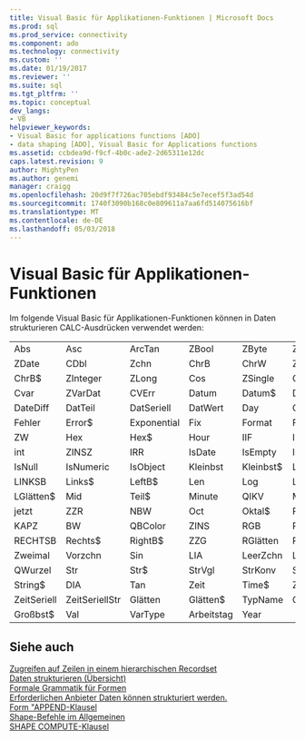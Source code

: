 ```yaml
---
title: Visual Basic für Applikationen-Funktionen | Microsoft Docs
ms.prod: sql
ms.prod_service: connectivity
ms.component: ado
ms.technology: connectivity
ms.custom: ''
ms.date: 01/19/2017
ms.reviewer: ''
ms.suite: sql
ms.tgt_pltfrm: ''
ms.topic: conceptual
dev_langs:
- VB
helpviewer_keywords:
- Visual Basic for applications functions [ADO]
- data shaping [ADO], Visual Basic for Applications functions
ms.assetid: ccbdea9d-f9cf-4b0c-ade2-2d65311e12dc
caps.latest.revision: 9
author: MightyPen
ms.author: genemi
manager: craigg
ms.openlocfilehash: 20d9f7f726ac705ebdf93484c5e7ecef5f3ad54d
ms.sourcegitcommit: 1740f3090b168c0e809611a7aa6fd514075616bf
ms.translationtype: MT
ms.contentlocale: de-DE
ms.lasthandoff: 05/03/2018
---
```

# <a name="visual-basic-for-applications-functions"></a>Visual Basic für Applikationen-Funktionen
Im folgende Visual Basic für Applikationen-Funktionen können in Daten strukturieren CALC-Ausdrücken verwendet werden:  
  
|||||||  
|-|-|-|-|-|-|  
|Abs|Asc|ArcTan|ZBool|ZByte|ZCurrrency|  
|ZDate|CDbl|Zchn|ChrB|ChrW|Zchn$|  
|ChrB$|ZInteger|ZLong|Cos|ZSingle|CStr|  
|Cvar|ZVarDat|CVErr|Datum|Datum$|DateAdd|  
|DateDiff|DatTeil|DatSeriell|DatWert|Day|GDA|  
|Fehler|Error$|Exponential|Fix|Format|Format$|  
|ZW|Hex|Hex$|Hour|IIF|InStr|  
|int|ZINSZ|IRR|IsDate|IsEmpty|IsError|  
|IsNull|IsNumeric|IsObject|Kleinbst|Kleinbst$|Left|  
|LINKSB|Links$|LeftB$|Len|Log|LGlätten|  
|LGlätten$|Mid|Teil$|Minute|QIKV|Month|  
|jetzt|ZZR|NBW|Oct|Oktal$|RMZ|  
|KAPZ|BW|QBColor|ZINS|RGB|Right|  
|RECHTSB|Rechts$|RightB$|ZZG|RGlätten|RTrim$|  
|Zweimal|Vorzchn|Sin|LIA|LeerZchn|LeerZchn$|  
|QWurzel|Str|Str$|StrVgl|StrKonv|String|  
|String$|DIA|Tan|Zeit|Time$|Zeitgeber|  
|ZeitSeriell|ZeitSeriellStr|Glätten|Glätten$|TypName|Großbst|  
|Großbst$|Val|VarType|Arbeitstag|Year||  
  
## <a name="see-also"></a>Siehe auch  
 [Zugreifen auf Zeilen in einem hierarchischen Recordset](../../../ado/guide/data/accessing-rows-in-a-hierarchical-recordset.md)   
 [Daten strukturieren (Übersicht)](../../../ado/guide/data/data-shaping-overview.md)   
 [Formale Grammatik für Formen](../../../ado/guide/data/formal-shape-grammar.md)   
 [Erforderlichen Anbieter Daten können strukturiert werden.](../../../ado/guide/data/required-providers-for-data-shaping.md)   
 [Form "APPEND-Klausel](../../../ado/guide/data/shape-append-clause.md)   
 [Shape-Befehle im Allgemeinen](../../../ado/guide/data/shape-commands-in-general.md)   
 [SHAPE COMPUTE-Klausel](../../../ado/guide/data/shape-compute-clause.md)
